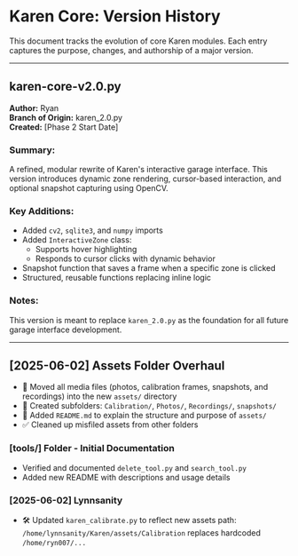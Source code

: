 # Karen Core: Version History

This document tracks the evolution of core Karen modules. Each entry captures the purpose, changes, and authorship of a major version.

---

## karen-core-v2.0.py

**Author:** Ryan  
**Branch of Origin:** karen_2.0.py  
**Created:** [Phase 2 Start Date]

### Summary:
A refined, modular rewrite of Karen's interactive garage interface. This version introduces dynamic zone rendering, cursor-based interaction, and optional snapshot capturing using OpenCV.

### Key Additions:
- Added `cv2`, `sqlite3`, and `numpy` imports
- Added `InteractiveZone` class:
  - Supports hover highlighting
  - Responds to cursor clicks with dynamic behavior
- Snapshot function that saves a frame when a specific zone is clicked
- Structured, reusable functions replacing inline logic

### Notes:
This version is meant to replace `karen_2.0.py` as the foundation for all future garage interface development.


---

## [2025-06-02] Assets Folder Overhaul

- 🎨 Moved all media files (photos, calibration frames, snapshots, and recordings) into the new `assets/` directory
- 🧭 Created subfolders: `Calibration/`, `Photos/`, `Recordings/`, `snapshots/`
- 🪪 Added `README.md` to explain the structure and purpose of `assets/`
- ✅ Cleaned up misfiled assets from other folders


### [tools/] Folder - Initial Documentation

- Verified and documented `delete_tool.py` and `search_tool.py`
- Added new README with descriptions and usage details


### [2025-06-02] Lynnsanity
- 🛠 Updated `karen_calibrate.py` to reflect new assets path:
  `/home/lynnsanity/Karen/assets/Calibration` replaces hardcoded `/home/ryn007/...`


